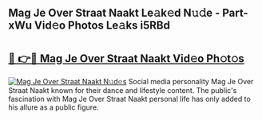 ## Mag Je Over Straat Naakt Le𝚊k𝚎d N𝚞𝚍e - Part-xWu Vid𝚎o Photos Le𝚊ks i5RBd

# <h2><a href="http://fb6wxq.evod.top/?m=Mag+Je+Over+Straat+Naakt">🔗 👉🔴 Mag Je Over Straat Naakt Vid𝚎o Ph𝚘t𝚘s</a></h2>

[![Mag Je Over Straat Naakt N𝚞d𝚎s](https://i.imgur.com/8V9OHl7.gif)](http://fb6wxq.evod.top/?m=Mag+Je+Over+Straat+Naakt)
Social media personality Mag Je Over Straat Naakt known for their dance and lifestyle content. The public's fascination with Mag Je Over Straat Naakt personal life has only added to his allure as a public figure. 
